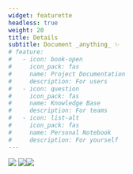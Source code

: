 ```yaml
---
widget: featurette
headless: true
weight: 20
title: Details
subtitle: Document _anything_ ✨
# feature:
#   - icon: book-open
#     icon_pack: fas
#     name: Project Documentation
#     description: For users
#   - icon: question
#     icon_pack: fas
#     name: Knowledge Base
#     description: For teams
#   - icon: list-alt
#     icon_pack: fas
#     name: Personal Notebook
#     description: For yourself
---
```


![](/images/dataset.png)
![](/images/overall_UAMT100_error_OPE.png)![](/images/overall_UAMT100_overlap_OPE.png)

